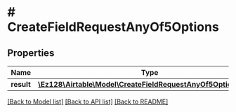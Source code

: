 # # CreateFieldRequestAnyOf5Options

## Properties

Name | Type | Description | Notes
------------ | ------------- | ------------- | -------------
**result** | [**\Ez128\Airtable\Model\CreateFieldRequestAnyOf5OptionsResult**](CreateFieldRequestAnyOf5OptionsResult.md) |  | [optional]

[[Back to Model list]](../../README.md#models) [[Back to API list]](../../README.md#endpoints) [[Back to README]](../../README.md)
